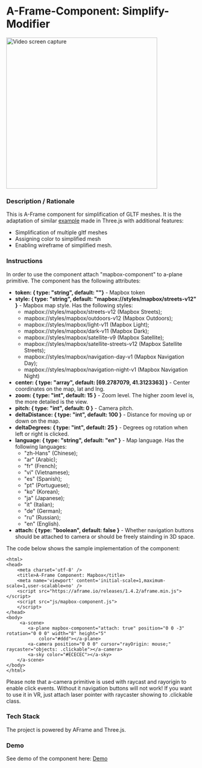 # A-Frame-Component: Simplify-Modifier 
<img src="img/screenshot.gif" title="Video screen capture" alt="Video screen capture" height="400">

### **Description / Rationale**
This is A-Frame component for simplification of GLTF meshes. It is the adaptation of similar <a href="https://threejs.org/examples/webgl_modifier_simplifier.html">example</a> made in Three.js with additional features:
* Simplification of multiple gltf meshes
* Assigning color to simplified mesh
* Enabling wireframe of simplified mesh.


### **Instructions**
In order to use the component attach "mapbox-component" to a-plane primitive. The component has the following attributes: 
* <b>token: { type: "string", default: ""}</b> - Mapbox token
* <b>style: { type: "string", default: "mapbox://styles/mapbox/streets-v12" }</b> - Mapbox map style. Has the following styles:
  - mapbox://styles/mapbox/streets-v12 (Mapbox Streets);
  - mapbox://styles/mapbox/outdoors-v12 (Mapbox Outdoors);
  - mapbox://styles/mapbox/light-v11 (Mapbox Light);
  - mapbox://styles/mapbox/dark-v11 (Mapbox Dark);
  - mapbox://styles/mapbox/satellite-v9 (Mapbox Satellite);
  - mapbox://styles/mapbox/satellite-streets-v12 (Mapbox Satellite Streets);
  - mapbox://styles/mapbox/navigation-day-v1 (Mapbox Navigation Day);
  - mapbox://styles/mapbox/navigation-night-v1 (Mapbox Navigation Night)
* <b>center: { type: "array", default: [69.2787079, 41.3123363] }</b> - Center coordinates on the map, lat and lng.
* <b>zoom: { type: "int", default: 15 }</b> - Zoom level. The higher zoom level is, the more detailed is the view.
* <b>pitch: { type: "int", default: 0 }</b> - Camera pitch.
* <b>deltaDistance: { type: "int", default: 100 }</b> - Distance for moving up or down on the map.
* <b>deltaDegrees: { type: "int", default: 25 }</b> - Degrees og rotation when left or right is clicked.
* <b>language: { type: "string", default: "en" }</b> - Map language. Has the following languages: 
  - "zh-Hans" (Chinese); 
  - "ar" (Arabic); 
  - "fr" (French);
  - "vi" (Vietnamese);
  - "es" (Spanish);
  - "pt" (Portuguese);
  - "ko" (Korean);
  - "ja" (Japanese);
  - "it" (Italian); 
  - "de" (German); 
  - "ru" (Russian); 
  - "en" (English).
* <b>attach: { type: "boolean", default: false }</b> - Whether navigation buttons should be attached to camera or should be freely stainding in 3D space.

The code below shows the sample implementation of the component:
```
<html>
<head>
    <meta charset='utf-8' />
    <title>A-Frame Component: Mapbox</title>
    <meta name='viewport' content='initial-scale=1,maximum-scale=1,user-scalable=no' />
    <script src="https://aframe.io/releases/1.4.2/aframe.min.js"></script>
    <script src="js/mapbox-component.js">
    </script>
</head>
<body>
     <a-scene>
        <a-plane mapbox-component="attach: true" position="0 0 -3" rotation="0 0 0" width="8" height="5"
            color="#ddd"></a-plane>       
        <a-camera position="0 0 0" cursor="rayOrigin: mouse;" raycaster="objects: .clickable"></a-camera>
        <a-sky color="#ECECEC"></a-sky>
    </a-scene>
</body>
</html>
```
Please note that a-camera primitive is used with raycast and rayorigin to enable click events. Without it navigation buttons will not work! 
If you want to use it in VR, just attach laser pointer with raycaster showing to .clickable class.

### **Tech Stack**
The project is powered by AFrame and Three.js.

### **Demo**
See demo of the component here: [Demo](mapbox-component.glitch.me/)
